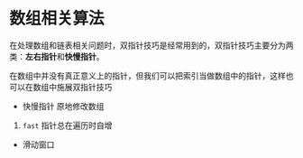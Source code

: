 # 数组相关算法
在处理数组和链表相关问题时，双指针技巧是经常用到的，双指针技巧主要分为两类：**左右指针**和**快慢指针**。

在数组中并没有真正意义上的指针，但我们可以把索引当做数组中的指针，这样也可以在数组中施展双指针技巧

- 快慢指针 原地修改数组
1. `fast` 指针总在遍历时自增

- 滑动窗口